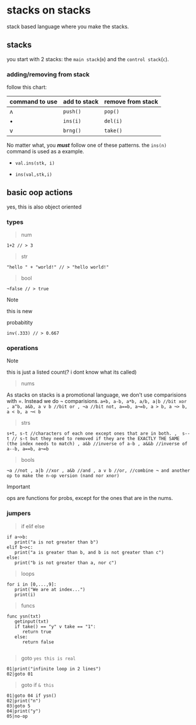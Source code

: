 # stacks on stacks
stack based language where you make the stacks.
## stacks
you start with 2 stacks: the `main stack`(`m`) and the `control stack`(`c`).
### adding/removing from stack
follow this chart:

|command to use|add to stack |remove from stack|
|--------------|-------------|-----------------|
|      ʌ       |   `push()`  |     `pop()`     |
|      •       |   `ins(i)`  |     `del(i)`    |
|      v       |   `brng()`  |     `take()`    |

No matter what, you ***must*** follow one of these patterns. the `ins(n)` command is used as a example.
* `val.ins(stk, i)`

* `ins(val,stk,i)`

## basic oop actions

yes, this is also object oriented

### types

> num

`1+2 // > 3`

> str

`"hello " + "world!" // > "hello world!"`

> bool

`¬false // > true`

> [!NOTE]
> this is new
> 
> probabitity

 `inv(.333) // > 0.667`

### operations
> [!NOTE]
> this is just a listed count(? i dont know what its called)

>nums

As stacks on stacks is a promotional language, we don't use comparisions with =. Instead we do ¬ comparisions.
`a+b, a-b, a*b, a/b, a|b //bit xor , a^b, a&b, a v b //bit or , ¬a //bit not, a==b, a¬=b, a > b, a ¬> b, a < b, a ¬< b`

>strs

`s+t, s-t //characters of each one except ones that are in both. , 
s--t // s-t but they need to removed if they are the EXACTLY THE SAME (the index needs to match) , a&b //inverse of a-b , a&&b //inverse of a--b, a==b, a¬=b`

>bools

`¬a //not , a|b //xor , a&b //and , a v b //or, //combine ¬ and another op to make the n-op version (nand nor xnor)`

>[!IMPORTANT]
>ops are functions for probs, except for the ones that are in the nums.

### jumpers

> if elif else
```
if a¬>b:
   print("a is not greater than b")
elif b¬>c:
   print("a is greater than b, and b is not greater than c")
else:
   print("b is not greater than a, nor c")
```

> loops

```
for i in [0,...,9]:
   print("We are at index...")
   print(i)
```

> funcs

```
func ysn(txt)
   getinput(txt)
   if take() == "y" v take == "1":
      return true
   else:
      return false
      
```


> goto `yes this is real`

```
01|print("infinite loop in 2 lines")
02|goto 01
```
> goto if `& this`

```
01|goto 04 if ysn()
02|print("n")
03|goto 5
04|print("y")
05|no-op
```
